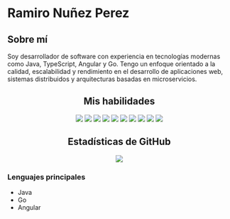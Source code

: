 # Ramiro Nuñez Perez

## Sobre mí
Soy desarrollador de software con experiencia en tecnologías modernas como Java, TypeScript, Angular y Go. Tengo un enfoque orientado a la calidad, escalabilidad y rendimiento en el desarrollo de aplicaciones web, sistemas distribuidos y arquitecturas basadas en microservicios.

<h2 align="center">Mis habilidades</h2>
<p align="center">
  <img src="https://img.icons8.com/color/48/000000/java-coffee-cup-logo.png" />
  <img src="https://img.icons8.com/color/48/000000/typescript.png" />
  <img src="https://img.icons8.com/color/48/000000/angularjs.png" />
  <img src="https://img.icons8.com/color/48/000000/docker.png" />
  <img src="https://img.icons8.com/color/48/000000/go.png" />
  <img src="https://img.icons8.com/color/48/000000/spring-logo.png" />
  <img src="https://img.icons8.com/color/48/000000/mysql.png" />
  <img src="https://img.icons8.com/color/48/000000/postgresql.png" />
  <img src="https://img.icons8.com/color/48/000000/microsoft-sql-server.png" />
  <img src="https://img.icons8.com/color/48/000000/redis.png" />
</p>

<h2 align="center">Estadísticas de GitHub</h2>
<p align="center">
  <img src="https://github-readme-stats.vercel.app/api?username=raminpz&show_icons=true&theme=radical" />
</p>

### Lenguajes principales
- Java
- Go
- Angular

